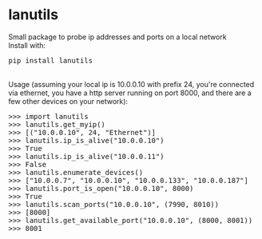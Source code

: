 # lanutils
Small package to probe ip addresses and ports on a local network <br>
Install with:<br>
<pre>
pip install lanutils
</pre>
<br>
Usage (assuming your local ip is 10.0.0.10 with prefix 24, you're connected via ethernet, you have a http server running on port 8000, and there are a few other devices on your network):
<pre>
>>> import lanutils
>>> lanutils.get_myip()
>>> [("10.0.0.10", 24, "Ethernet")]
>>> lanutils.ip_is_alive("10.0.0.10")
>>> True
>>> lanutils.ip_is_alive("10.0.0.11")
>>> False
>>> lanutils.enumerate_devices()
>>> ["10.0.0.7", "10.0.0.10", "10.0.0.133", "10.0.0.187"]
>>> lanutils.port_is_open("10.0.0.10", 8000)
>>> True
>>> lanutils.scan_ports("10.0.0.10", (7990, 8010))
>>> [8000]
>>> lanutils.get_available_port("10.0.0.10", (8000, 8001))
>>> 8001
</pre>